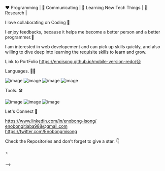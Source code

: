 ❤️ Programming | 🖤 Communicating | 💙 Learning New Tech Things | 🧡 Research |


I love collaborating on Coding 🖤

I enjoy feedbacks, because it helps me become a better person and a better programmer.🧡

I am interested in web developement and can pick up skills quickly, and also willing to dive deep into learning the requisite skills to learn and grow.

Link to PortFolio https://enoisong.github.io/mobile-version-redo/😃



Languages. 👨‍💻


 ![image](https://user-images.githubusercontent.com/110339348/231052561-69c74214-6593-44aa-9c76-4567f0177554.png) ![image](https://user-images.githubusercontent.com/110339348/231052888-3f3ac460-16d5-4e66-adb5-63cab35db001.png) ![image](https://user-images.githubusercontent.com/110339348/231053119-3869660b-ba4d-4e76-82ed-298605432cd0.png) ![image](https://user-images.githubusercontent.com/110339348/231052931-a1e276fc-e6b7-4d7d-8ce9-6c10729d1801.png)




Tools. 🛠

![image](https://user-images.githubusercontent.com/110339348/231053420-d16c62e9-e12f-426e-aa02-0083b00a10b3.png) ![image](https://user-images.githubusercontent.com/110339348/231055076-fa302866-3832-48a5-bbc8-3bf2decba8dd.png)
![image](https://user-images.githubusercontent.com/110339348/231053821-a18641e8-a72d-4b94-a95d-069028129c0a.png)





  
  
  
  
  
  
  
 
Let's Connect 🤝
    
   https://www.linkedin.com/in/enobong-isong/                           
    enobongitiaba988@gmail.com          
   https://twitter.com/Enobongmisong







 
 
 
 
 
 





 Check the Repositories and don't forget to give a star. 👇

⭐ 

 

 

-->
